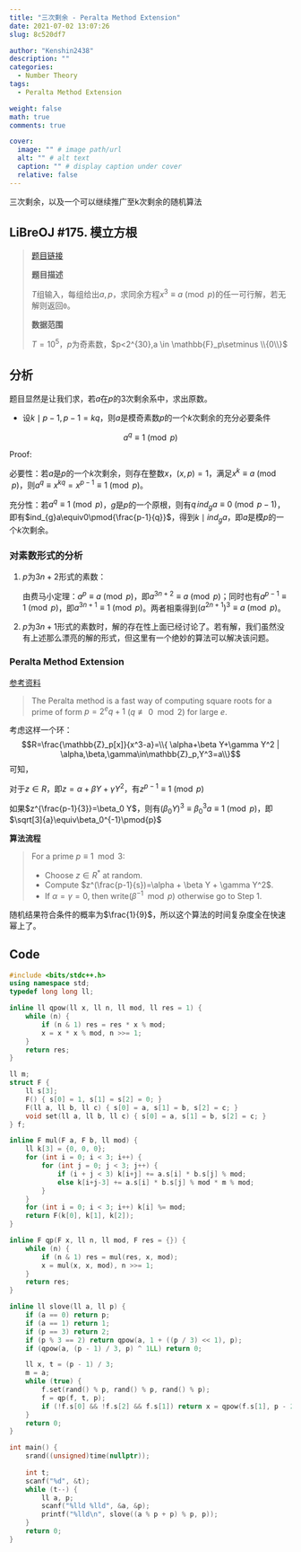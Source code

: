 ```yaml
---
title: "三次剩余 - Peralta Method Extension"
date: 2021-07-02 13:07:26
slug: 8c520df7

author: "Kenshin2438"
description: ""
categories:
  - Number Theory
tags:
  - Peralta Method Extension

weight: false
math: true
comments: true

cover:
  image: "" # image path/url
  alt: "" # alt text
  caption: "" # display caption under cover
  relative: false
---
```


三次剩余，以及一个可以继续推广至k次剩余的随机算法

<!-- more -->
## LiBreOJ #175. 模立方根

> [题目链接](https://loj.ac/p/175)
> 
> **题目描述**
>
> $T$组输入，每组给出$a,p$，求同余方程$x^3 \equiv a \pmod{p}$的任一可行解，若无解则返回`0`。
>
> **数据范围**
>
> $T=10^5$，$p$为奇素数，$p<2^{30},a \in \mathbb{F}_p\setminus \\{0\\}$

## 分析

题目显然是让我们求，若$a$在$p$的3次剩余系中，求出原数。

* 设$k\mid p-1,p-1=kq$，则$a$是模奇素数$p$的一个$k$次剩余的充分必要条件

$$a^q\equiv 1\pmod{p}$$

$\textrm{Proof:}$

必要性：若$a$是$p$的一个$k$次剩余，则存在整数$x$，$(x,p)=1$，满足$x^k\equiv a \pmod{p}$，则$a^q \equiv x^{kq}=x^{p-1} \equiv 1 \pmod{p}$。

充分性：若$a^q\equiv 1\pmod{p}$，$g$是$p$的一个原根，则有$q\,ind_{g}a\equiv 0 \pmod{p-1}$，即有$ind_{g}a\equiv0\pmod{\frac{p-1}{q}}$，得到$k\mid ind_ga$，即$a$是模$p$的一个$k$次剩余。

### 对素数形式的分析

1. $p$为$3n+2$形式的素数：

	由费马小定理：$a^{p}\equiv a\pmod{p}$，即$a^{3n+2}\equiv a\pmod{p}$；同时也有$a^{p-1}\equiv 1\pmod{p}$，即$a^{3n+1}\equiv 1\pmod{p}$。两者相乘得到${(a^{2n+1})}^{3} \equiv a \pmod{p}$。

2. $p$为$3n+1$形式的素数时，解的存在性上面已经讨论了。若有解，我们虽然没有上述那么漂亮的解的形式，但这里有一个绝妙的算法可以解决该问题。

### Peralta Method Extension
[参考资料](https://www.sciencedirect.com/science/article/pii/S0893965902000319)

>The Peralta method is a fast way of computing square roots for a prime of form $p=2^eq+1$ $(q \not\equiv0\mod 2)$ for large $e$.

考虑这样一个环：
$$R=\frac{\mathbb{Z}_p[x]}{x^3-a}=\\{ \alpha+\beta Y+\gamma Y^2 | \alpha,\beta,\gamma\in\mathbb{Z}_p,Y^3=a\\}$$
可知，

对于$z\in R$，即$z=\alpha+\beta Y+\gamma Y^2$，有$z^{p-1}\equiv 1\pmod{p}$

如果$z^{\frac{p-1}{3}}=\beta_0 Y$，则有$(\beta_0 Y)^3\equiv\beta_0^3a\equiv1\pmod{p}$，即$\sqrt[3]{a}\equiv\beta_0^{-1}\pmod{p}$

**算法流程**

> For a prime $p\equiv 1 \mod 3$:
> 
> * Choose $z\in R^*$ at random.
> * Compute $z^(\frac{p-1}{s})=\alpha + \beta Y + \gamma Y^2$.
> * If $\alpha=\gamma=0$, then write($\beta^{-1}\mod p$) otherwise go to Step 1.

随机结果符合条件的概率为$\frac{1}{9}$，所以这个算法的时间复杂度全在快速幂上了。

## Code

```cpp Peralta.cpp
#include <bits/stdc++.h>
using namespace std;
typedef long long ll;

inline ll qpow(ll x, ll n, ll mod, ll res = 1) {
	while (n) {
		if (n & 1) res = res * x % mod;
		x = x * x % mod, n >>= 1;
	}
	return res;
}

ll m;
struct F {
	ll s[3];
	F() { s[0] = 1, s[1] = s[2] = 0; }
	F(ll a, ll b, ll c) { s[0] = a, s[1] = b, s[2] = c; }
	void set(ll a, ll b, ll c) { s[0] = a, s[1] = b, s[2] = c; }
} f;

inline F mul(F a, F b, ll mod) {
	ll k[3] = {0, 0, 0};
	for (int i = 0; i < 3; i++) {
		for (int j = 0; j < 3; j++) {
			if (i + j < 3) k[i+j] += a.s[i] * b.s[j] % mod;
			else k[i+j-3] += a.s[i] * b.s[j] % mod * m % mod;
		}
	}
	for (int i = 0; i < 3; i++) k[i] %= mod;
	return F(k[0], k[1], k[2]);
}

inline F qp(F x, ll n, ll mod, F res = {}) {
	while (n) {
		if (n & 1) res = mul(res, x, mod);
		x = mul(x, x, mod), n >>= 1;
	}
	return res;
}

inline ll slove(ll a, ll p) {
	if (a == 0) return p;
	if (a == 1) return 1;
	if (p == 3) return 2;
	if (p % 3 == 2) return qpow(a, 1 + ((p / 3) << 1), p);
	if (qpow(a, (p - 1) / 3, p) ^ 1LL) return 0;

	ll x, t = (p - 1) / 3; 
	m = a;
	while (true) {
		f.set(rand() % p, rand() % p, rand() % p);
		f = qp(f, t, p);
		if (!f.s[0] && !f.s[2] && f.s[1]) return x = qpow(f.s[1], p - 2, p);
	}
	return 0;
}

int main() {
	srand((unsigned)time(nullptr));
	
	int t;
	scanf("%d", &t);
	while (t--) {
		ll a, p;
		scanf("%lld %lld", &a, &p);
		printf("%lld\n", slove((a % p + p) % p, p));
	}
	return 0;
}
```
